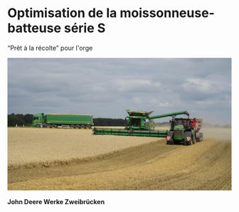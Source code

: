 # Optimisation de la moissonneuse-batteuse série S

“Prêt à la récolte” pour l'orge

![Page de garde](images/page_de_garde.png)

**John Deere Werke Zweibrücken**
